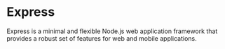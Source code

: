 # Express
Express is a minimal and flexible Node.js web application framework that provides a robust set of features for web and mobile applications.
